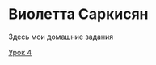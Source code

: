 

# Виолетта Саркисян
Здесь мои домашние задания

[Урок 4](https://violettaarms.github.io/Lesson4/ "Урок 4 обязательное задание")

